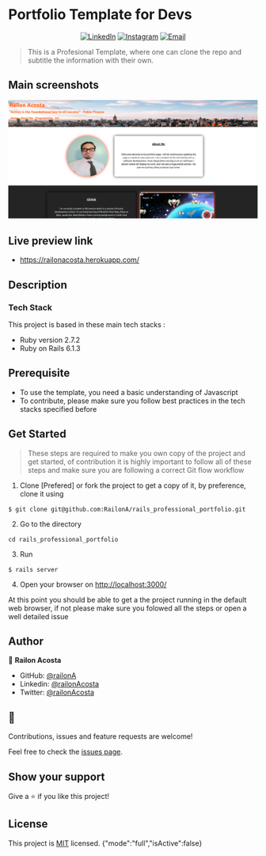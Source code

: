 # Portfolio Template for Devs

<p align="center">
<a href="https://www.linkedin.com/in/railon-acosta/"><img alt="LinkedIn" src="https://img.shields.io/badge/LinkedIn-RailonAcosta-blue?style=flat-square&logo=linkedin"></a>
<a href="https://www.instagram.com/railon.a/"><img alt="Instagram" src="https://img.shields.io/badge/Instagram-RailonAcosta-blue?style=flat-square&logo=instagram"></a>
<a href="railonacosta@gmail.com"><img alt="Email" src="https://img.shields.io/badge/Email-railonacosta@gmail.com-blue?style=flat-square&logo=Microsoft%20outlook"></a>
</p>

> This is a Profesional Template, where one can clone the repo and subtitle the information with their own.


## Main screenshots

![screenshot](./app/assets/images/ppscreenshot.png)

## Live preview link

- <https://railonacosta.herokuapp.com/>



## Description

### Tech Stack

This project is based in these main tech stacks :

- Ruby version 2.7.2
- Ruby on Rails 6.1.3

## Prerequisite

- To use the template, you need a basic understanding of Javascript
- To contribute, please make sure you follow best practices in the tech stacks specified before

## Get Started

> These steps are required to make you own copy of the project and get started, of contribution it is highly important to follow all of these steps and make sure you are following a correct Git flow workflow

1. Clone [Prefered] or fork the project to get a copy of it, by preference, clone it using

```
$ git clone git@github.com:RailonA/rails_professional_portfolio.git
```

2. Go to the directory

```
cd rails_professional_portfolio
```

3. Run

```
$ rails server
```

4. Open your browser on <http://localhost:3000/>


At this point you should be able to get a the project running in the default web browser, if not please make sure you folowed all the steps or open a well detailed issue


## Author

👤 **Railon Acosta**

- GitHub: [@railonA](https://github.com/RailonA)
- Linkedin: [@railonAcosta](https://www.linkedin.com/in/railon-acosta-81265180/)
- Twitter: [@railonAcosta](https://twitter.com/RailonAcosta)


## 🤝

Contributions, issues and feature requests are welcome!

Feel free to check the [issues page](https://github.com/RailonA/rails_professional_portfolio/issues).

## Show your support

Give a ⭐️ if you like this project!

## License

This project is [MIT](lic.url) licensed.
{"mode":"full","isActive":false}